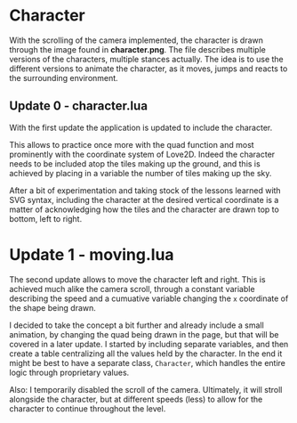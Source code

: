 # Character

With the scrolling of the camera implemented, the character is drawn through the image found in **character.png**. The file describes multiple versions of the characters, multiple stances actually. The idea is to use the different versions to animate the character, as it moves, jumps and reacts to the surrounding environment.

## Update 0 - character.lua

With the first update the application is updated to include the character.

This allows to practice once more with the quad function and most prominently with the coordinate system of Love2D. Indeed the character needs to be included atop the tiles making up the ground, and this is achieved by placing in a variable the number of tiles making up the sky.

After a bit of experimentation and taking stock of the lessons learned with SVG syntax, including the character at the desired vertical coordinate is a matter of acknowledging how the tiles and the character are drawn top to bottom, left to right.

# Update 1 - moving.lua

The second update allows to move the character left and right. This is achieved much alike the camera scroll, through a constant variable describing the speed and a cumuative variable changing the `x` coordinate of the shape being drawn.

I decided to take the concept a bit further and already include a small animation, by changing the quad being drawn in the page, but that will be covered in a later update. I started by including separate variables, and then create a table centralizing all the values held by the character. In the end it might be best to have a separate class, `Character`, which handles the entire logic through proprietary values.

Also: I temporarily disabled the scroll of the camera. Ultimately, it will stroll alongside the character, but at different speeds (less) to allow for the character to continue throughout the level.
